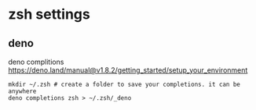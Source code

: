 # zsh settings

## deno

deno complitions
https://deno.land/manual@v1.8.2/getting_started/setup_your_environment
```
mkdir ~/.zsh # create a folder to save your completions. it can be anywhere
deno completions zsh > ~/.zsh/_deno
```


